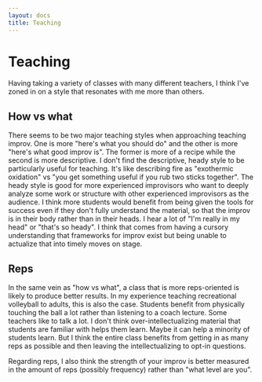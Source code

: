 ```yaml
---
layout: docs
title: Teaching
---
```


# Teaching

Having taking a variety of classes with many different teachers, I think I've zoned in on a style that resonates with me more than others. 

## How vs what

There seems to be two major teaching styles when approaching teaching improv. One is more "here's what you should do" and the other is more "here's what good improv is". The former is more of a recipe while the second is more descriptive. I don't find the descriptive, heady style to be particularly useful for teaching. It's like describing fire as "exothermic oxidation" vs "you get something useful if you rub two sticks together". The heady style is good for more experienced improvisors who want to deeply analyze some work or structure with other experienced improvisors as the audience. I think more students would benefit from being given the tools for success even if they don't fully understand the material, so that the improv is in their body rather than in their heads. I hear a lot of "I'm really in my head" or "that's so heady". I think that comes from having a cursory understanding that frameworks for improv exist but being unable to actualize that into timely moves on stage.

## Reps

In the same vein as "how vs what", a class that is more reps-oriented is likely to produce better results. In my experience teaching recreational volleyball to adults, this is also the case. Students benefit from physically touching the ball a lot rather than listening to a coach lecture. Some teachers like to talk a lot. I don't think over-intellectualizing material that students are familiar with helps them learn. Maybe it can help a minority of students learn. But I think the entire class benefits from getting in as many reps as possible and then leaving the intellectualizing to opt-in questions.

Regarding reps, I also think the strength of your improv is better measured in the amount of reps \(possibly frequency\) rather than "what level are you".

